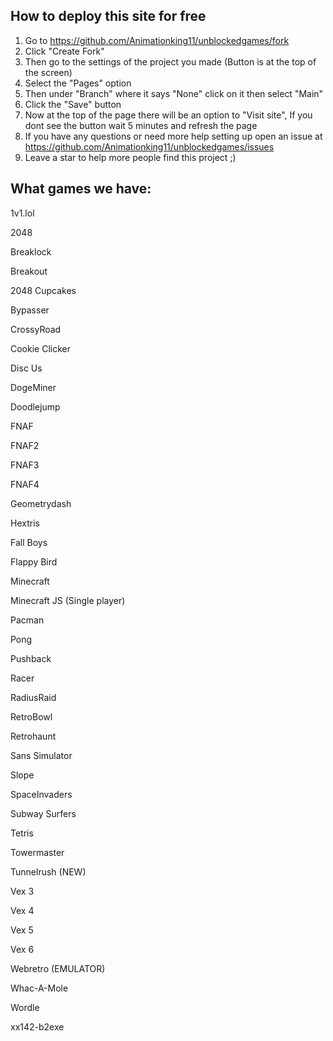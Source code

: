 ## How to deploy this site for free
1. Go to https://github.com/Animationking11/unblockedgames/fork
2. Click "Create Fork"
3. Then go to the settings of the project you made (Button is at the top of the screen)
4. Select the "Pages" option
5. Then under "Branch" where it says "None" click on it then select "Main"
6. Click the "Save" button
7. Now at the top of the page there will be an option to "Visit site", If you dont see the button wait 5 minutes and refresh the page
8. If you have any questions or need more help setting up open an issue at https://github.com/Animationking11/unblockedgames/issues
8. Leave a star to help more people find this project ;)


## What games we have:
1v1.lol

2048

Breaklock

Breakout

2048 Cupcakes

Bypasser

CrossyRoad

Cookie Clicker

Disc Us

DogeMiner

Doodlejump

FNAF

FNAF2

FNAF3

FNAF4

Geometrydash

Hextris

Fall Boys

Flappy Bird

Minecraft

Minecraft JS (Single player)

Pacman

Pong

Pushback

Racer

RadiusRaid

RetroBowl

Retrohaunt

Sans Simulator

Slope

SpaceInvaders

Subway Surfers

Tetris

Towermaster

Tunnelrush (NEW)

Vex 3

Vex 4

Vex 5

Vex 6

Webretro (EMULATOR)

Whac-A-Mole

Wordle

xx142-b2exe